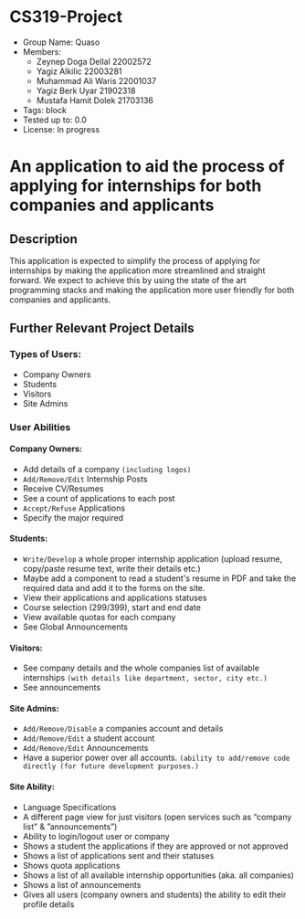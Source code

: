 # CS319-Project
* Group Name: Quaso
* Members:
    - Zeynep Doga Dellal 22002572
    - Yagiz Alkilic 22003281
    - Muhammad Ali Waris 22001037
    - Yagiz Berk Uyar 21902318
    - Mustafa Hamit Dolek 21703136
* Tags: block
* Tested up to: 0.0
* License: In progress

# An application to aid the process of applying for internships for both companies and applicants

## Description

This application is expected to simplify the process of applying for internships by making the application more streamlined and straight forward. We expect to achieve this by using the state
of the art programming stacks and making the application more user friendly for both companies and applicants.

## Further Relevant Project Details

### Types of Users:

* Company Owners
* Students
* Visitors
* Site Admins

### User Abilities

#### Company Owners:

* Add details of a company `(including logos)`
* `Add/Remove/Edit` Internship Posts
* Receive CV/Resumes
* See a count of applications to each post
* `Accept/Refuse` Applications
* Specify the major required

#### Students:
* `Write/Develop` a whole proper internship application (upload resume, copy/paste resume text, write their details etc.)
* Maybe add a component to read a student's resume in PDF and take the required data and add it to the forms on the site.
* View their applications and applications statuses
* Course selection (299/399), start and end date
* View available quotas for each company
* See Global Announcements 

#### Visitors:
* See company details and the whole companies list of available internships `(with details like department, sector, city etc.)`
* See announcements

#### Site Admins:
* `Add/Remove/Disable` a companies account and details
* `Add/Remove/Edit` a student account
* `Add/Remove/Edit` Announcements
* Have a superior power over all accounts. `(ability to add/remove code directly (for future development purposes.)`

#### Site Ability:
* Language Specifications
* A different page view for just visitors (open services such as “company list” & ”announcements”)
* Ability to login/logout user or company
* Shows a student the applications if they are approved or not approved
* Shows a list of applications sent and their statuses
* Shows quota applications
* Shows a list of all available internship opportunities (aka. all companies)
* Shows a list of announcements 
* Gives all users (company owners and students) the ability to edit their profile details 

